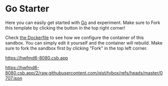 # Go Starter

Here you can easily get started with [Go](https://go.dev/) and experiment. Make sure to Fork this template by clicking the button in the top right corner!

Check [the Dockerfile](./.devcontainer/Dockerfile) to see how we configure the container of this sandbox. You can simply edit it yourself and the container will rebuild. Make sure to fork the sandbox first by clicking "Fork" in the top left corner.





https://hwfmd6-8080.csb.app


https://hwfmd6-8080.csb.app/2/raw.githubusercontent.com/qist/tvbox/refs/heads/master/0707.json